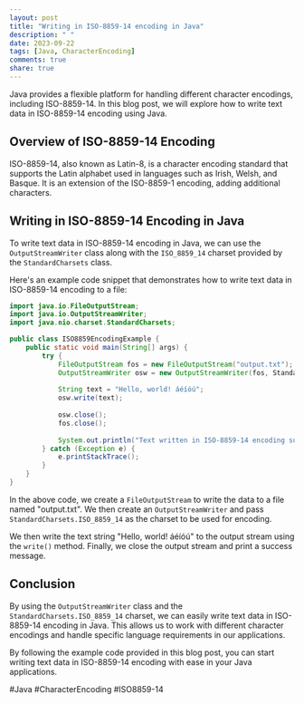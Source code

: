 ```yaml
---
layout: post
title: "Writing in ISO-8859-14 encoding in Java"
description: " "
date: 2023-09-22
tags: [Java, CharacterEncoding]
comments: true
share: true
---
```


Java provides a flexible platform for handling different character encodings, including ISO-8859-14. In this blog post, we will explore how to write text data in ISO-8859-14 encoding using Java.

## Overview of ISO-8859-14 Encoding

ISO-8859-14, also known as Latin-8, is a character encoding standard that supports the Latin alphabet used in languages such as Irish, Welsh, and Basque. It is an extension of the ISO-8859-1 encoding, adding additional characters.

## Writing in ISO-8859-14 Encoding in Java

To write text data in ISO-8859-14 encoding in Java, we can use the `OutputStreamWriter` class along with the `ISO_8859_14` charset provided by the `StandardCharsets` class.

Here's an example code snippet that demonstrates how to write text data in ISO-8859-14 encoding to a file:

```java
import java.io.FileOutputStream;
import java.io.OutputStreamWriter;
import java.nio.charset.StandardCharsets;

public class ISO8859EncodingExample {
    public static void main(String[] args) {
        try {
            FileOutputStream fos = new FileOutputStream("output.txt");
            OutputStreamWriter osw = new OutputStreamWriter(fos, StandardCharsets.ISO_8859_14);
            
            String text = "Hello, world! áéíóú";
            osw.write(text);
            
            osw.close();
            fos.close();
            
            System.out.println("Text written in ISO-8859-14 encoding successfully.");
        } catch (Exception e) {
            e.printStackTrace();
        }
    }
}
```

In the above code, we create a `FileOutputStream` to write the data to a file named "output.txt". We then create an `OutputStreamWriter` and pass `StandardCharsets.ISO_8859_14` as the charset to be used for encoding.

We then write the text string "Hello, world! áéíóú" to the output stream using the `write()` method. Finally, we close the output stream and print a success message.

## Conclusion

By using the `OutputStreamWriter` class and the `StandardCharsets.ISO_8859_14` charset, we can easily write text data in ISO-8859-14 encoding in Java. This allows us to work with different character encodings and handle specific language requirements in our applications.

By following the example code provided in this blog post, you can start writing text data in ISO-8859-14 encoding with ease in your Java applications.

#Java #CharacterEncoding #ISO8859-14